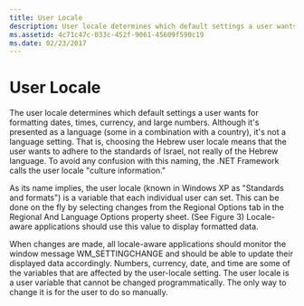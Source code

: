 ```yaml
---
title: User Locale
description: User locale determines which default settings a user wants for formatting dates, times, currency, and large numbers.
ms.assetid: 4c71c47c-033c-452f-9061-45609f590c19
ms.date: 02/23/2017
---
```



# User Locale

The user locale determines which default settings a user wants for formatting dates, times, currency, and large numbers. Although it's presented as a language (some in a combination with a country), it's not a language setting. That is, choosing the Hebrew user locale means that the user wants to adhere to the standards of Israel, not really of the Hebrew language. To avoid any confusion with this naming, the .NET Framework calls the user locale "culture information."

As its name implies, the user locale (known in Windows XP as "Standards and formats") is a variable that each individual user can set. This can be done on the fly by selecting changes from the Regional Options tab in the Regional And Language Options property sheet. (See Figure 3) Locale-aware applications should use this value to display formatted data.

When changes are made, all locale-aware applications should monitor the window message WM\_SETTINGCHANGE and should be able to update their displayed data accordingly. Numbers, currency, date, and time are some of the variables that are affected by the user-locale setting. The user locale is a user variable that cannot be changed programmatically. The only way to change it is for the user to do so manually.


